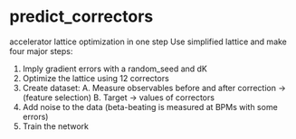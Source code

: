# predict_correctors
accelerator lattice optimization in one step
Use simplified lattice and make four major steps:
1) Imply gradient errors with a random_seed and dK
2) Optimize the lattice using 12 correctors
3) Create dataset: A. Measure observables before and after correction -> (feature selection) B. Target -> values of correctors
4) Add noise to the data (beta-beating is measured at BPMs with some errors)
5) Train the network
